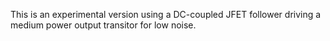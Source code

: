 This is an experimental version using a DC-coupled JFET follower driving a medium power output transitor for low noise.
